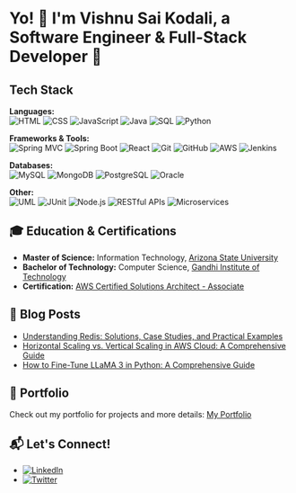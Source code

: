 # Yo! 👋 I'm Vishnu Sai Kodali, a Software Engineer & Full-Stack Developer 🚀

## Tech Stack
**Languages:**  
![HTML](https://img.shields.io/badge/-HTML5-E34F26?logo=html5&logoColor=white) 
![CSS](https://img.shields.io/badge/-CSS3-1572B6?logo=css3&logoColor=white) 
![JavaScript](https://img.shields.io/badge/-JavaScript-F7DF1E?logo=javascript&logoColor=black) 
![Java](https://img.shields.io/badge/-Java-007396?logo=java&logoColor=white) 
![SQL](https://img.shields.io/badge/-SQL-4479A1?logo=sql&logoColor=white) 
![Python](https://img.shields.io/badge/-Python-3776AB?logo=python&logoColor=white)

**Frameworks & Tools:**  
![Spring MVC](https://img.shields.io/badge/-Spring%20MVC-6DB33F?logo=spring&logoColor=white) 
![Spring Boot](https://img.shields.io/badge/-Spring%20Boot-6DB33F?logo=springboot&logoColor=white) 
![React](https://img.shields.io/badge/-React-61DAFB?logo=react&logoColor=black) 
![Git](https://img.shields.io/badge/-Git-F05032?logo=git&logoColor=white) 
![GitHub](https://img.shields.io/badge/-GitHub-181717?logo=github&logoColor=white) 
![AWS](https://img.shields.io/badge/-AWS-232F3E?logo=amazonaws&logoColor=white) 
![Jenkins](https://img.shields.io/badge/-Jenkins-D24939?logo=jenkins&logoColor=white)

**Databases:**  
![MySQL](https://img.shields.io/badge/-MySQL-4479A1?logo=mysql&logoColor=white) 
![MongoDB](https://img.shields.io/badge/-MongoDB-47A248?logo=mongodb&logoColor=white) 
![PostgreSQL](https://img.shields.io/badge/-PostgreSQL-336791?logo=postgresql&logoColor=white) 
![Oracle](https://img.shields.io/badge/-Oracle-F80000?logo=oracle&logoColor=white)

**Other:**  
![UML](https://img.shields.io/badge/-UML-FFFFFF?logo=uml&logoColor=black) 
![JUnit](https://img.shields.io/badge/-JUnit-25A162?logo=junit5&logoColor=white) 
![Node.js](https://img.shields.io/badge/-Node.js-339933?logo=node.js&logoColor=white) 
![RESTful APIs](https://img.shields.io/badge/-RESTful%20APIs-000000?logo=rest&logoColor=white) 
![Microservices](https://img.shields.io/badge/-Microservices-FF5733?logo=microservices&logoColor=white)

## 🎓 Education & Certifications
- **Master of Science:** Information Technology, [Arizona State University](https://www.asu.edu/)
- **Bachelor of Technology:** Computer Science, [Gandhi Institute of Technology](https://www.gitam.edu/)
- **Certification:** [AWS Certified Solutions Architect - Associate](https://www.credly.com/badges/a0a5dcf2-a880-4001-8a90-b11281af6bd6/public_url)

## 📝 Blog Posts
- [Understanding Redis: Solutions, Case Studies, and Practical Examples](https://medium.com/@vishnusaik/understanding-redis-solutions-case-studies-and-practical-examples-1d411835223b)
- [Horizontal Scaling vs. Vertical Scaling in AWS Cloud: A Comprehensive Guide](https://medium.com/@vishnusaik/horizontal-scaling-vs-vertical-scaling-in-aws-cloud-a-comprehensive-guide-45c9c26c908a)
- [How to Fine-Tune LLaMA 3 in Python: A Comprehensive Guide](https://medium.com/@vishnusaik/how-to-fine-tune-llama-3-in-python-a-comprehensive-guide-1b7c87850216)

## 🌟 Portfolio
Check out my portfolio for projects and more details: [My Portfolio](https://www.vskodali.me/)

## 📬 Let's Connect!
- [![LinkedIn](https://img.shields.io/badge/-LinkedIn-0077B5?logo=linkedin&logoColor=white)](https://www.linkedin.com/in/vishnusaikodali/)
- [![Twitter](https://img.shields.io/badge/-Twitter-1DA1F2?logo=twitter&logoColor=white)](https://twitter.com/vishnusai21)

